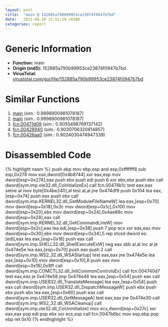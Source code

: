 ```yaml
---
layout: post
title:  "main @ 152885a790b99953ce23874f0947b7bd"
date:   2021-08-30 15:52:19 +0300
categories: report
---
```


# Generic Information
- **Function:** main
- **Origin (md5):** 152885a790b99953ce23874f0947b7bd
- **VirusTotal:** [virustotal.com/gui/file/152885a790b99953ce23874f0947b7bd][virustotal_ref]



# Similar Functions

1. [main][similar_1_ref] (sim.: 0.9998900981078187)
2. [main][similar_2_ref] (sim.: 0.9998900981078187)
3. [fcn.00471d09][similar_3_ref] (sim.: 0.9055498769137142)
4. [fcn.00428940][similar_4_ref] (sim.: 0.9030706320814857)
5. [fcn.00426aa0][similar_5_ref] (sim.: 0.9024030474947339)


# Disassembled Code

{% highlight nasm %}
push ebp
mov ebp,esp
and esp,0xfffffff8
sub esp,0x278
mov eax,dword[0x4b8744]
xor eax,esp
mov dword[esp+0x274],eax
push ebx
push edi
push 6
xor ebx,ebx
push ebx
call dword[sym.imp.ole32.dll_CoInitializeEx]
call fcn.00474b1c
test eax,eax
setne al
mov byte[0x4be240],al
test al,al
jne 0x474df9
push 0x104
lea eax,[esp+0x74]
push eax
push ebx
call dword[sym.imp.KERNEL32.dll_GetModuleFileNameW]
lea eax,[esp+0x70]
mov dword[esp+0x18],0x3c
mov dword[esp+0x1c],0x100
mov dword[esp+0x20],ebx
mov dword[esp+0x24],0x4ae89c
mov dword[esp+0x28],eax
call dword[sym.imp.KERNEL32.dll_GetCommandLineW]
mov dword[esp+0x2c],eax
lea edi,[esp+0x38]
push 7
pop ecx
xor eax,eax
mov dword[esp+0x30],ebx
mov dword[esp+0x34],5
rep stosd dword es:[edi],eax
lea eax,[esp+0x18]
push eax
call dword[sym.imp.SHELL32.dll_ShellExecuteExW]
neg eax
sbb al,al
inc al
je 0x474e5e
lea eax,[esp+0x70]
push eax
push 2
call dword[sym.imp.WS2_32.dll_WSAStartup]
test eax,eax
jne 0x474e5e
lea eax,[esp+0x10]
mov dword[esp+0x10],8
push eax
mov dword[esp+0x18],0x8ff
call dword[sym.imp.COMCTL32.dll_InitCommonControlsEx]
call fcn.004740d7
test eax,eax
je 0x474e58
jmp 0x474e46
lea eax,[esp+0x54]
push eax
call dword[sym.imp.USER32.dll_TranslateMessage]
lea eax,[esp+0x54]
push eax
call dword[sym.imp.USER32.dll_DispatchMessageW]
push ebx
push ebx
push ebx
lea eax,[esp+0x60]
push eax
call dword[sym.imp.USER32.dll_GetMessageA]
test eax,eax
jne 0x474e30
call dword[sym.imp.WS2_32.dll_WSACleanup]
call dword[sym.imp.ole32.dll_CoUninitialize]
mov ecx,dword[esp+0x27c]
xor eax,eax
pop edi
pop ebx
xor ecx,esp
call fcn.0047b6bc
mov esp,ebp
pop ebp
ret 0x10
{% endhighlight %}


[similar_1_ref]: /report/main@912f1d013a0d6151bc7a7cef6da1b2a0
[similar_2_ref]: /report/main@fb9b7d22bc1c143ac66b0575cbdd088d
[similar_3_ref]: /report/fcn.00471d09@d96761eb00d2d97e2b6f5ffffed0b46a
[similar_4_ref]: /report/fcn.00428940@1123b7aa5760238fe93045e585b8234c
[similar_5_ref]: /report/fcn.00426aa0@1123b7aa5760238fe93045e585b8234c
[virustotal_ref]: https://www.virustotal.com/gui/file/152885a790b99953ce23874f0947b7bd